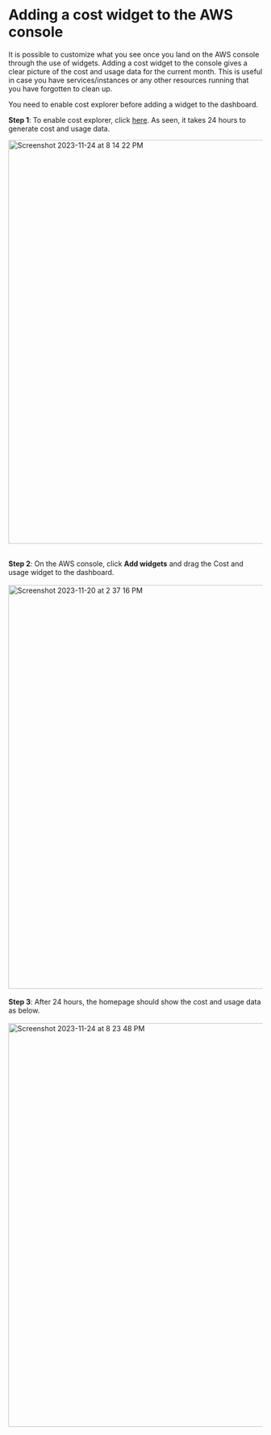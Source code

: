 # Adding a cost widget to the AWS console

It is possible to customize what you see once you land on the AWS console through the use of widgets.
Adding a cost widget to the console gives a clear picture of the cost and usage data for the current month. 
This is useful in case you have services/instances or any other resources running that you have forgotten to clean up.

You need to enable cost explorer before adding a widget to the dashboard.  

**Step 1**: To enable cost explorer, click [here](https://console.aws.amazon.com/cost-management/home).
As seen, it takes 24 hours to generate cost and usage data.

<img width="800" alt="Screenshot 2023-11-24 at 8 14 22 PM" src="https://github.com/AhilyaK/aws-docs/assets/26397706/16c747b7-2d73-4d7f-aa44-f9f6fbbbc7c4">
</br></br>

**Step 2**: On the AWS console, click **Add widgets** and drag the Cost and usage widget to the dashboard.
</br></br>
<img width="800" alt="Screenshot 2023-11-20 at 2 37 16 PM" src="https://github.com/AhilyaK/aws-docs/assets/26397706/4187ee71-6b6d-4582-a85c-99a156ba4c4e">
</br></br>
**Step 3**: After 24 hours, the homepage should show the cost and usage data as below.
</br></br>
<img width="800" alt="Screenshot 2023-11-24 at 8 23 48 PM" src="https://github.com/AhilyaK/aws-docs/assets/26397706/ac0ce1e2-fd23-4305-a211-1c9b6ffc5e0f">

